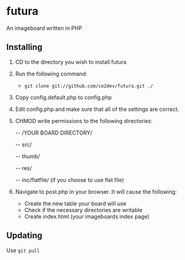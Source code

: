 futura
====

An imageboard written in PHP

Installing
------------

 1. CD to the directory you wish to install futura
 2. Run the following command:
    - `git clone git://github.com/co2dev/futura.git ./`
 3. Copy config.default.php to config.php
 4. Edit config.php and make sure that all of the settings are correct.
 5. CHMOD write permissions to the following directories:

    -- /YOUR BOARD DIRECTORY/
    
    -- src/
    
    -- thumb/
    
    -- res/
    
    -- inc/flatfile/ (if you choose to use flat file)
    
 6. Navigate to post.php in your browser. It will cause the following:
    - Create the new table your board will use
    - Check if the necessary directories are writable
    - Create index.html (your imageboards index page)

Updating
------------

Use `git pull`